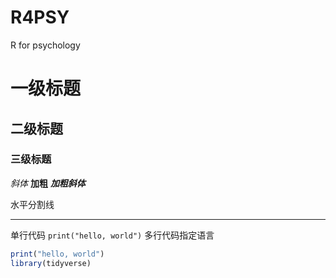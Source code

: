 # R4PSY
R for psychology
# 一级标题
## 二级标题
### 三级标题
*斜体*
**加粗**
***加粗斜体***

水平分割线
***

单行代码
`print("hello, world")`
多行代码指定语言
```R
print("hello, world")
library(tidyverse)
```
